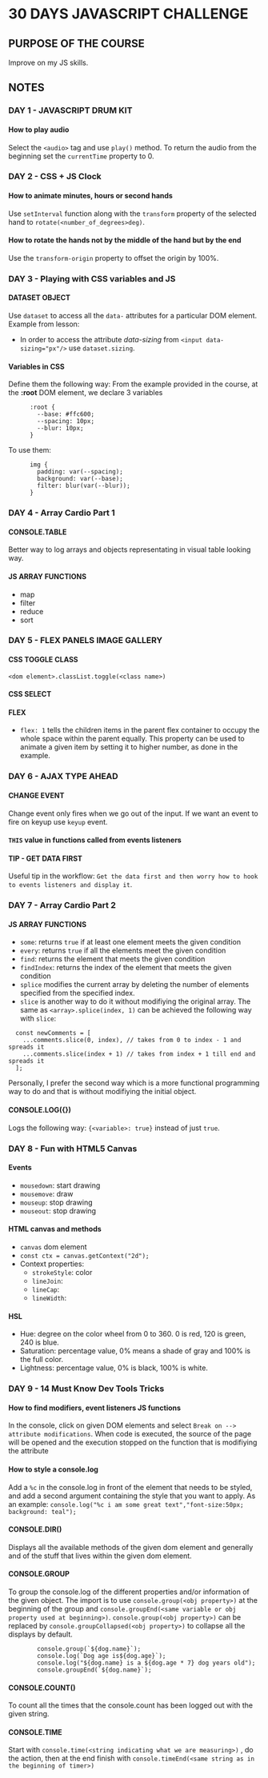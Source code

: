 # 30 DAYS JAVASCRIPT CHALLENGE

## PURPOSE OF THE COURSE

Improve on my JS skills.

## NOTES

### DAY 1 - JAVASCRIPT DRUM KIT

#### How to play audio

Select the `<audio>` tag and use `play()` method. To return the audio from the beginning set the `currentTime` property to 0.

### DAY 2 - CSS + JS Clock

#### How to animate minutes, hours or second hands

Use `setInterval` function along with the `transform` property of the selected hand to `rotate(<number_of_degrees>deg)`.

#### How to rotate the hands not by the middle of the hand but by the end

Use the `transform-origin` property to offset the origin by 100%.

### DAY 3 - Playing with CSS variables and JS

#### DATASET OBJECT

Use `dataset` to access all the `data-` attributes for a particular DOM element.
Example from lesson:

- In order to access the attribute _data-sizing_ from `<input data-sizing="px"/>` use `dataset.sizing`.

#### Variables in CSS

Define them the following way: From the example provided in the course, at the **:root** DOM element, we declare 3 variables

```
      :root {
        --base: #ffc600;
        --spacing: 10px;
        --blur: 10px;
      }
```

To use them:

```
      img {
        padding: var(--spacing);
        background: var(--base);
        filter: blur(var(--blur));
      }
```

### DAY 4 - Array Cardio Part 1

#### CONSOLE.TABLE

Better way to log arrays and objects representating in visual table looking way.

#### JS ARRAY FUNCTIONS

- map
- filter
- reduce
- sort

### DAY 5 - FLEX PANELS IMAGE GALLERY

#### CSS TOGGLE CLASS

`<dom element>.classList.toggle(<class name>)`

#### CSS SELECT

#### FLEX

- `flex: 1` tells the children items in the parent flex container to occupy the whole space within the parent equally. This property can be used to animate a given item by setting it to higher number, as done in the example.

### DAY 6 - AJAX TYPE AHEAD

#### CHANGE EVENT

Change event only fires when we go out of the input. If we want an event to fire on keyup use `keyup` event.

#### `THIS` value in functions called from events listeners

#### TIP - GET DATA FIRST

Useful tip in the workflow: `Get the data first and then worry how to hook to events listeners and display it`.

### DAY 7 - Array Cardio Part 2

#### JS ARRAY FUNCTIONS

- `some`: returns `true` if at least one element meets the given condition
- `every`: returns `true` if all the elements meet the given condition
- `find`: returns the element that meets the given condition
- `findIndex`: returns the index of the element that meets the given condition
- `splice` modifies the current array by deleting the number of elements specified from the specified index.
- `slice` is another way to do it without modifiying the original array. The same as `<array>.splice(index, 1)` can be achieved the following way with `slice`:

```
  const newComments = [
    ...comments.slice(0, index), // takes from 0 to index - 1 and spreads it
    ...comments.slice(index + 1) // takes from index + 1 till end and spreads it
  ];
```

Personally, I prefer the second way which is a more functional programming way to do and that is without modifiying the initial object.

#### CONSOLE.LOG({<variable>})

Logs the following way:
`{<variable>: true}` instead of just `true`.

### DAY 8 - Fun with HTML5 Canvas

#### Events

- `mousedown`: start drawing
- `mousemove`: draw
- `mouseup`: stop drawing
- `mouseout`: stop drawing

#### HTML canvas and methods

- `canvas` dom element
- `const ctx = canvas.getContext("2d");`
- Context properties:
  - `strokeStyle`: color
  - `lineJoin`:
  - `lineCap`:
  - `lineWidth`:

#### HSL

- Hue: degree on the color wheel from 0 to 360. 0 is red, 120 is green, 240 is blue.
- Saturation: percentage value, 0% means a shade of gray and 100% is the full color.
- Lightness: percentage value, 0% is black, 100% is white.

### DAY 9 - 14 Must Know Dev Tools Tricks

#### How to find modifiers, event listeners JS functions

In the console, click on given DOM elements and select `Break on --> attribute modifications`. When code is executed, the source of the page will be opened and the execution stopped on the function that is modifiying the attribute

#### How to style a console.log

Add a `%c` in the console.log in front of the element that needs to be styled, and add a second argument containing the style that you want to apply. As an example:
`console.log("%c i am some great text","font-size:50px; background: teal");`

#### CONSOLE.DIR(<dom element>)

Displays all the available methods of the given dom element and generally and of the stuff that lives within the given dom element.

#### CONSOLE.GROUP

To group the console.log of the different properties and/or information of the given object. The import is to use `console.group(<obj property>)` at the beginning of the group
and `console.groupEnd(<same variable or obj property used at beginning>)`. `console.group(<obj property>)` can be replaced by `console.groupCollapsed(<obj property>)` to collapse all the displays by default.

```
        console.group(`${dog.name}`);
        console.log(`Dog age is${dog.age}`);
        console.log("${dog.name} is a ${dog.age * 7} dog years old");
        console.groupEnd(`${dog.name}`);
```

#### CONSOLE.COUNT(<string>)

To count all the times that the console.count has been logged out with the given string.

#### CONSOLE.TIME

Start with `console.time(<string indicating what we are measuring>)` , do the action, then at the end finish with `console.timeEnd(<same string as in the beginning of timer>)`
